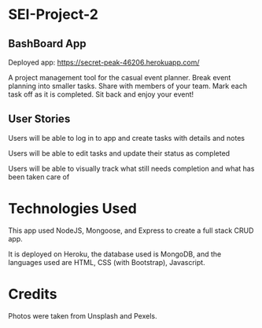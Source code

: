# SEI-Project-2
## BashBoard App

Deployed app: https://secret-peak-46206.herokuapp.com/

A project management tool for the casual event planner. Break event planning into smaller tasks. Share with members of your team. Mark each task off as it is completed. Sit back and enjoy your event!

## User Stories

Users will be able to log in to app and create tasks with details and notes

Users will be able to edit tasks and update their status as completed

Users will be able to visually track what still needs completion and what has been taken care of

# Technologies Used

This app used NodeJS, Mongoose, and Express to create a full stack CRUD app.

It is deployed on Heroku, the database used is MongoDB, and the languages used are HTML, CSS (with Bootstrap), Javascript.

# Credits

Photos were taken from Unsplash and Pexels.
